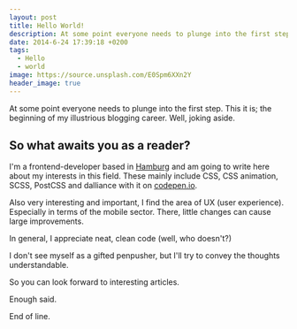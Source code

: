 ```yaml
---
layout: post
title: Hello World!
description: At some point everyone needs to plunge into the first step. This it is; the beginning of my illustrious blogging career.
date: 2014-6-24 17:39:18 +0200
tags:
  - Hello
  - world
image: https://source.unsplash.com/E0Spm6XXn2Y
header_image: true
---
```

At some point everyone needs to plunge into the first step. This it is; the beginning of my illustrious blogging career.
Well, joking aside.

## So what awaits you as a reader?

I'm a frontend-developer based in [Hamburg][hamburg] and am going to write here about my interests in this field. These mainly include CSS, CSS animation, SCSS, PostCSS and dalliance with it on [codepen.io][codepen].

Also very interesting and important, I find the area of ​​UX (user experience). Especially in terms of the mobile sector. There, little changes can cause large improvements.

In general, I appreciate neat, clean code (well, who doesn't?)

I don't see myself as a gifted penpusher, but I'll try to convey the thoughts understandable.

So you can look forward to interesting articles.

Enough said.

End of line.

[codepen]: http://codepen.io/schoenwaldnils/
[hamburg]: https://www.finanzcheck.de
